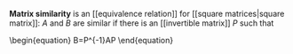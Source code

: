 **Matrix similarity** is an [[equivalence relation]] for [[square matrices|square matrix]]: $A$ and $B$ are similar if there is an [[invertible matrix]] $P$ such that

\begin{equation}
B=P^{-1}AP
\end{equation}